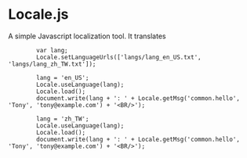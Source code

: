 # Locale.js
A simple Javascript localization tool. It translates 


            var lang;
            Locale.setLanguageUrls(['langs/lang_en_US.txt', 'langs/lang_zh_TW.txt']);

            lang = 'en_US';
            Locale.useLanguage(lang);
            Locale.load();
            document.write(lang + ': ' + Locale.getMsg('common.hello', 'Tony', 'tony@example.com') + '<BR/>');

            lang = 'zh_TW';
            Locale.useLanguage(lang);
            Locale.load();
            document.write(lang + ': ' + Locale.getMsg('common.hello', 'Tony', 'tony@example.com') + '<BR/>');